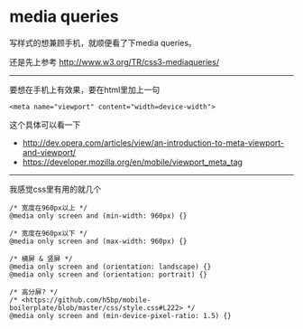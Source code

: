 <!--
Title: media queries 笔记
Category: programming
Tag: tips css
-->

media queries
=============

写样式的想兼顾手机，就顺便看了下media queries。

还是先上参考 <http://www.w3.org/TR/css3-mediaqueries/>

* * * * *

要想在手机上有效果，要在html里加上一句

~~~~ {.html}
<meta name="viewport" content="width=device-width">
~~~~

这个具体可以看一下

-   <http://dev.opera.com/articles/view/an-introduction-to-meta-viewport-and-viewport/>
-   <https://developer.mozilla.org/en/mobile/viewport_meta_tag>

* * * * *

我感觉css里有用的就几个

~~~~ {.css}
/* 宽度在960px以上 */
@media only screen and (min-width: 960px) {}

/* 宽度在960px以下 */
@media only screen and (max-width: 960px) {}

/* 横屏 & 竖屏 */
@media only screen and (orientation: landscape) {}
@media only screen and (orientation: portrait) {}

/* 高分屏? */
/* <https://github.com/h5bp/mobile-boilerplate/blob/master/css/style.css#L222> */
@media only screen and (min-device-pixel-ratio: 1.5) {}
~~~~
